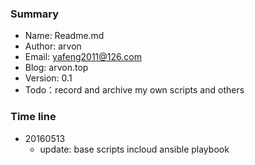 ### Summary
- Name: Readme.md
- Author: arvon
- Email: yafeng2011@126.com
- Blog: arvon.top
- Version: 0.1
- Todo：record and archive my own scripts and others 
### Time line
- 20160513
	* update: base scripts incloud ansible playbook
	